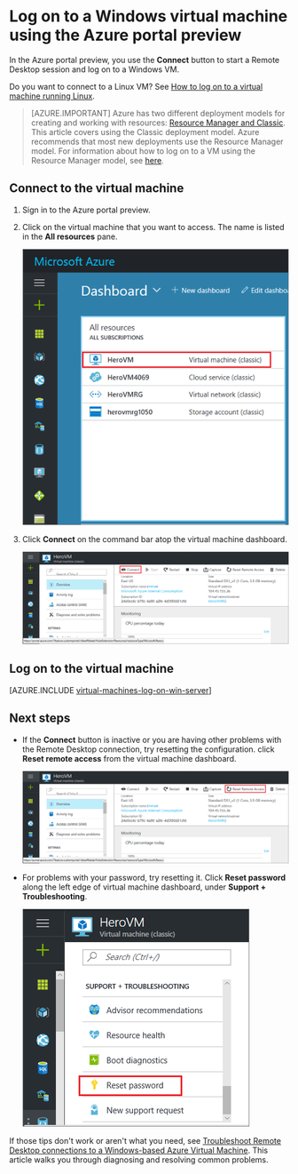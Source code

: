 <properties
    pageTitle="Log on to a classic Azure VM | Azure"
    description="Use the Azure Classic Management Portal to log on to a Windows virtual machine created with the classic deployment model."
    services="virtual-machines-windows"
    documentationcenter=""
    author="cynthn"
    manager="timlt"
    editor="tysonn"
    tags="azure-service-management" />
<tags
    ms.assetid="3c1239ed-07dc-48b8-8b3d-dc8c5f0ab20e"
    ms.service="virtual-machines-windows"
    ms.workload="infrastructure-services"
    ms.tgt_pltfrm="vm-windows"
    ms.devlang="na"
    ms.topic="article"
    ms.date="02/17/2017"
    wacn.date=""
    ms.author="cynthn" />

# Log on to a Windows virtual machine using the Azure portal preview
In the Azure portal preview, you use the **Connect** button to start a Remote Desktop session and log on to a Windows VM.

Do you want to connect to a Linux VM? See [How to log on to a virtual machine running Linux](/documentation/articles/virtual-machines-linux-mac-create-ssh-keys/).

<!--
Deleting, but not 100% sure
Learn how to [perform these steps using new Azure portal preview](/documentation/articles/virtual-machines-windows-connect-logon/).
-->

> [AZURE.IMPORTANT]
> Azure has two different deployment models for creating and working with resources: [Resource Manager and Classic](/documentation/articles/resource-manager-deployment-model/). This article covers using the Classic deployment model. Azure recommends that most new deployments use the Resource Manager model. For information about how to log on to a VM using the Resource Manager model, see [here](/documentation/articles/virtual-machines-windows-connect-logon/).

## Connect to the virtual machine
1. Sign in to the Azure portal preview.
2. Click on the virtual machine that you want to access. The name is listed in the **All resources** pane.

    ![Virtual-machine-locations](./media/virtual-machines-windows-classic-connect-logon/azureportaldashboard.png)

3. Click **Connect** on the command bar atop the virtual machine dashboard.

    ![Connect icon for the virtual machine](./media/virtual-machines-windows-classic-connect-logon/virtualmachine_dashboard_connect.png)

## Log on to the virtual machine
[AZURE.INCLUDE [virtual-machines-log-on-win-server](../../includes/virtual-machines-log-on-win-server.md)]

## Next steps
* If the **Connect** button is inactive or you are having other problems with the Remote Desktop connection, try resetting the configuration. click **Reset remote access** from the virtual machine dashboard.

    ![Reset-remote-access](./media/virtual-machines-windows-classic-connect-logon/virtualmachine_dashboard_reset_remote_access.png)

* For problems with your password, try resetting it. Click **Reset password** along the left edge of virtual machine dashboard, under **Support + Troubleshooting**.

    ![Reset-password](./media/virtual-machines-windows-classic-connect-logon/virtualmachine_dashboard_reset_password.png)

If those tips don't work or aren't what you need, see [Troubleshoot Remote Desktop connections to a Windows-based Azure Virtual Machine](/documentation/articles/virtual-machines-windows-troubleshoot-rdp-connection/). This article walks you through diagnosing and resolving common problems.